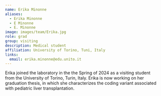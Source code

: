 ```yaml
---
name: Erika Minonne
aliases:
  - Erika Minonne
  - E Minonne
  - E. Minonne
image: images/team/Erika.jpg
role: grad
group: visiting
description: Medical student 
affiliation: University of Torino, Tuni, Italy
links:
  email: erika.minonne@edu.unito.it
---
```



Erika joined the laboratory in the the Spring of 2024
as a visiting student from the University of Torino, Turin, Italy.
Erika is now working on her graduation thesis, in which she characterizes
the coding variant associated with pediatric liver transplantation.